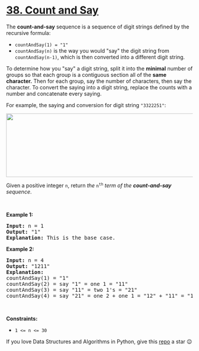 # [38. Count and Say][title]

<p>The <strong>count-and-say</strong> sequence is a sequence of digit strings defined by the recursive formula:</p>
<ul>
<li><code>countAndSay(1) = "1"</code></li>
<li><code>countAndSay(n)</code> is the way you would "say" the digit string from <code>countAndSay(n-1)</code>, which is then converted into a different digit string.</li>
</ul>
<p>To determine how you "say" a digit string, split it into the <strong>minimal</strong> number of groups so that each group is a contiguous section all of the <strong>same character.</strong> Then for each group, say the number of characters, then say the character. To convert the saying into a digit string, replace the counts with a number and concatenate every saying.</p>
<p>For example, the saying and conversion for digit string <code>"3322251"</code>:</p>
<img alt="" src="https://assets.leetcode.com/uploads/2020/10/23/countandsay.jpg" style="width: 581px; height: 172px;"/>
<p>Given a positive integer <code>n</code>, return <em>the </em><code>n<sup>th</sup></code><em> term of the <strong>count-and-say</strong> sequence</em>.</p>
<p> </p>
<p><strong>Example 1:</strong></p>
<pre><strong>Input:</strong> n = 1
<strong>Output:</strong> "1"
<strong>Explanation:</strong> This is the base case.
</pre>
<p><strong>Example 2:</strong></p>
<pre><strong>Input:</strong> n = 4
<strong>Output:</strong> "1211"
<strong>Explanation:</strong>
countAndSay(1) = "1"
countAndSay(2) = say "1" = one 1 = "11"
countAndSay(3) = say "11" = two 1's = "21"
countAndSay(4) = say "21" = one 2 + one 1 = "12" + "11" = "1211"
</pre>
<p> </p>
<p><strong>Constraints:</strong></p>
<ul>
<li><code>1 &lt;= n &lt;= 30</code></li>
</ul>


If you love Data Structures and Algorithms in Python, give this [repo][me] a star :wink:

[title]: https://leetcode.com/problems/count-and-say
[me]: https://github.com/bumblebee211196/awesome-python-leetcode